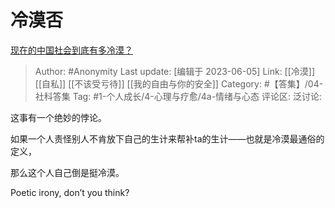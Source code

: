 # 冷漠否
[现在的中国社会到底有多冷漠？](https://www.zhihu.com/question/538025581/answer/2539194102)

> Author: #Anonymity
> Last update: [编辑于 2023-06-05]
> Link: [[冷漠]] [[自私]] [[不该受亏待]] [[我的自由与你的安全]]
> Category:  #【答集】/04-社科答集
> Tag: #1-个人成长/4-心理与疗愈/4a-情绪与心态
> 评论区:
> 泛讨论:

这事有一个绝妙的悖论。

如果一个人责怪别人不肯放下自己的生计来帮补ta的生计——也就是冷漠最通俗的定义，

那么这个人自己倒是挺冷漠。

Poetic irony, don’t you think?
